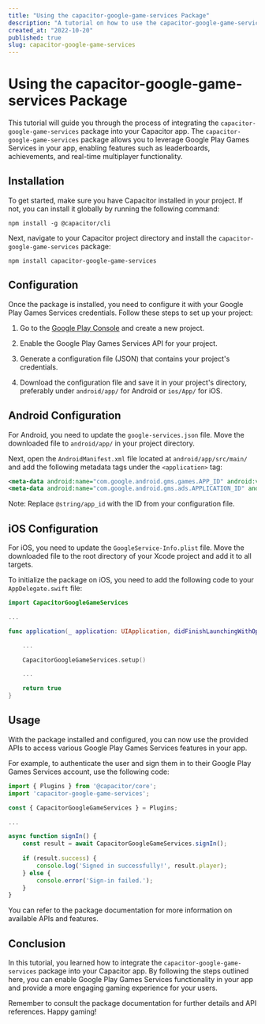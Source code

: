```yaml
---
title: "Using the capacitor-google-game-services Package"
description: "A tutorial on how to use the capacitor-google-game-services package in your Capacitor app."
created_at: "2022-10-20"
published: true
slug: capacitor-google-game-services
---
```


# Using the capacitor-google-game-services Package

This tutorial will guide you through the process of integrating the `capacitor-google-game-services` package into your Capacitor app. The `capacitor-google-game-services` package allows you to leverage Google Play Games Services in your app, enabling features such as leaderboards, achievements, and real-time multiplayer functionality.

## Installation

To get started, make sure you have Capacitor installed in your project. If not, you can install it globally by running the following command:

```
npm install -g @capacitor/cli
```

Next, navigate to your Capacitor project directory and install the `capacitor-google-game-services` package:

```
npm install capacitor-google-game-services
```

## Configuration

Once the package is installed, you need to configure it with your Google Play Games Services credentials. Follow these steps to set up your project:

1. Go to the [Google Play Console](https://play.google.com/console) and create a new project.

2. Enable the Google Play Games Services API for your project.

3. Generate a configuration file (JSON) that contains your project's credentials.

4. Download the configuration file and save it in your project's directory, preferably under `android/app/` for Android or `ios/App/` for iOS.

## Android Configuration

For Android, you need to update the `google-services.json` file. Move the downloaded file to `android/app/` in your project directory.

Next, open the `AndroidManifest.xml` file located at `android/app/src/main/` and add the following metadata tags under the `<application>` tag:

```xml
<meta-data android:name="com.google.android.gms.games.APP_ID" android:value="@string/app_id" />
<meta-data android:name="com.google.android.gms.ads.APPLICATION_ID" android:value="@string/app_id" />
```

Note: Replace `@string/app_id` with the ID from your configuration file.

## iOS Configuration

For iOS, you need to update the `GoogleService-Info.plist` file. Move the downloaded file to the root directory of your Xcode project and add it to all targets.

To initialize the package on iOS, you need to add the following code to your `AppDelegate.swift` file:

```swift
import CapacitorGoogleGameServices

...

func application(_ application: UIApplication, didFinishLaunchingWithOptions launchOptions: [UIApplication.LaunchOptionsKey: Any]?) -> Bool {

    ...

    CapacitorGoogleGameServices.setup()

    ...

    return true
}
```

## Usage

With the package installed and configured, you can now use the provided APIs to access various Google Play Games Services features in your app.

For example, to authenticate the user and sign them in to their Google Play Games Services account, use the following code:

```typescript
import { Plugins } from '@capacitor/core';
import 'capacitor-google-game-services';

const { CapacitorGoogleGameServices } = Plugins;

...

async function signIn() {
    const result = await CapacitorGoogleGameServices.signIn();
    
    if (result.success) {
        console.log('Signed in successfully!', result.player);
    } else {
        console.error('Sign-in failed.');
    }
}
```

You can refer to the package documentation for more information on available APIs and features.

## Conclusion

In this tutorial, you learned how to integrate the `capacitor-google-game-services` package into your Capacitor app. By following the steps outlined here, you can enable Google Play Games Services functionality in your app and provide a more engaging gaming experience for your users.

Remember to consult the package documentation for further details and API references. Happy gaming!
